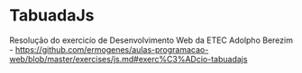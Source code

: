# TabuadaJs
Resolução do exercicío de Desenvolvimento Web da ETEC Adolpho Berezim - https://github.com/ermogenes/aulas-programacao-web/blob/master/exercises/js.md#exerc%C3%ADcio-tabuadajs
